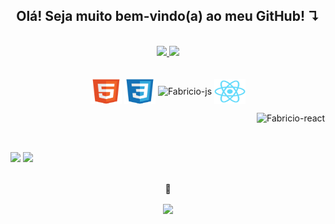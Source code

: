 <h2 align = "center"> Olá! Seja muito bem-vindo(a) ao meu GitHub! ↴</h2>

<div align="center"><br>
    <a href="https://github.com/FabricioKolling">
        <img height="165" src="https://github-readme-stats.vercel.app/api?username=FabricioKolling&show_icons=true&theme=midnight-purple&include_all_commits=true&count_private=true"/>
        <img height="165" src="https://github-readme-stats.vercel.app/api/top-langs/?username=FabricioKolling&layout=compact&langs_count=10&theme=midnight-purple"/>
    </a>
</div>

<div style="display: inline_block" align="center"><br><br>
  <img align="center" alt="Fabricio-HTML" height="40" width="50" src="https://raw.githubusercontent.com/devicons/devicon/master/icons/html5/html5-original.svg">
  <img align="center" alt="Fabricio-CSS" height="40" width="50" src="https://raw.githubusercontent.com/devicons/devicon/master/icons/css3/css3-original.svg">
  <img align="center" alt="Fabricio-js" height="40" width="50" src="https://cdn.jsdelivr.net/gh/devicons/devicon@latest/icons/javascript/javascript-original.svg">
  <img align="center" alt="Fabricio-react" height="40" width="50" src="https://raw.githubusercontent.com/devicons/devicon/master/icons/react/react-original.svg">
</div>

<img align="right" alt="Fabricio-react" height="110" width="110" src="https://preview.redd.it/akkxz5ofa3ob1.jpg?auto=webp&s=359200b26e1c3b5d63b55682c38022d96c88711b"><img/>

## 
 
<div><br>
  <a href="https://instagram.com/fabr.exx" target="_blank"><img src="https://img.shields.io/badge/-Instagram-%236b34c2?style=for-the-badge&logo=instagram&logoColor=white" target="_blank"></a>
  <a href="" target="_blank"><img src="https://img.shields.io/badge/-LinkedIn-%236b34c2?style=for-the-badge&logo=linkedin&logoColor=white" target="_blank"></a> 
</div>          

<div align="center">
<br><p align="center"><b>👀</b></p>  
<p align="center"><img align="center" src="https://profile-counter.glitch.me/{FabricioKolling}/count.svg" /></p> 
<br>
</div>

